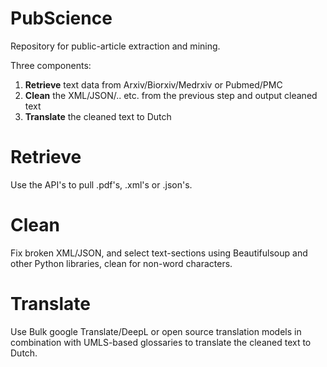 # PubScience
Repository for public-article extraction and mining.

Three components:
1. **Retrieve** text data from Arxiv/Biorxiv/Medrxiv or Pubmed/PMC
2. **Clean** the XML/JSON/.. etc. from the previous step and output cleaned text
3. **Translate** the cleaned text to Dutch

# Retrieve 

Use the API's to pull .pdf's, .xml's or .json's.

# Clean

Fix broken XML/JSON, and select text-sections using Beautifulsoup and other Python libraries, clean for non-word characters.

# Translate 

Use Bulk google Translate/DeepL or open source translation models in combination with UMLS-based glossaries to translate the
cleaned text to Dutch.